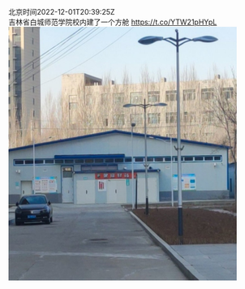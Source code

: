 北京时间2022-12-01T20:39:25Z<br>吉林省白城师范学院校内建了一个方舱 https://t.co/YTW21pHYpL<br><img src='/temp/image/2022/n-Month-12/1598295703360798721_0.jpg' width='450' height='500'><br><br>